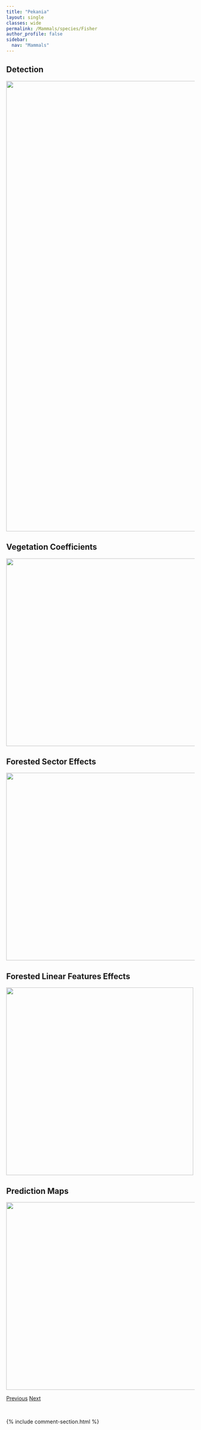 ```yaml
---
title: "Pekania"
layout: single
classes: wide
permalink: /Mammals/species/Fisher
author_profile: false
sidebar:
  nav: "Mammals"
---
```


<h2>Detection</h2>

<a href="https://drive.google.com/uc?export=view&id=1gBqMMZ3iRTj-_mr2CpTGem_ifova7bDU">
<img src="https://drive.google.com/uc?export=view&id=1gBqMMZ3iRTj-_mr2CpTGem_ifova7bDU" height = "1200" width = "800">
</a>


<h2>Vegetation Coefficients</h2>

<a href="https://drive.google.com/uc?export=view&id=1y8OktRsl1e3mMg4tOLi4Me5Sqt-G8yJN">
<img src="https://drive.google.com/uc?export=view&id=1y8OktRsl1e3mMg4tOLi4Me5Sqt-G8yJN" height = "500" width = "1000">
</a>


<h2>Forested Sector Effects</h2>

<a href="https://drive.google.com/uc?export=view&id=1IWGwCeHMGVQHw1MIPJPBHrG1AbxZF_hv">
<img src="https://drive.google.com/uc?export=view&id=1IWGwCeHMGVQHw1MIPJPBHrG1AbxZF_hv" height = "500" width = "1000">
</a>


<h2>Forested Linear Features Effects</h2>

<a href="https://drive.google.com/uc?export=view&id=1TTL0kQWNr9fIprwN_zPci7TNnaLzw64N">
<img src="https://drive.google.com/uc?export=view&id=1TTL0kQWNr9fIprwN_zPci7TNnaLzw64N" height = "500" width = "500">
</a>


<h2>Prediction Maps</h2>

<a href="https://drive.google.com/uc?export=view&id=1LoPprndi3C0gnZuz6wXgHfyWZO8tQ3uh">
<img src="https://drive.google.com/uc?export=view&id=1LoPprndi3C0gnZuz6wXgHfyWZO8tQ3uh" height = "500" width = "1000">
</a>


<a href="/DevelopmentWebsite/Mammals/species/Elk" class="pagination--pager" title="Cervus">Previous</a> <a href="/DevelopmentWebsite/Mammals/species/GoldenMantledGroundSquirrel" class="pagination--pager" title="Callospermophilus lateralis">Next</a>

<p>&nbsp;</p>

{% include comment-section.html %}
